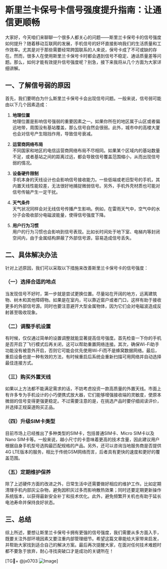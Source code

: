 # 斯里兰卡保号卡信号强度提升指南：让通信更顺畅

大家好，今天咱们来聊聊一个很多人都关心的问题——斯里兰卡保号卡的信号强度如何提升？随着移动互联网的发展，手机信号的好坏直接影响我们的生活质量和工作效率。尤其是对于那些需要经常跨国联系的人来说，保号卡成了不可或缺的存在。然而，很多人在使用斯里兰卡保号卡时都会遇到信号不稳定、通话质量差等问题。那么，如何才能有效提升信号强度呢？别急，接下来我将从几个方面为大家详细讲解。

## 一、了解信号弱的原因

首先，我们要明白为什么斯里兰卡保号卡会出现信号问题。一般来说，信号弱可能由以下几个因素造成：

1. **地理位置**  
   地理位置是影响信号强弱的重要因素之一。如果你所在的地区属于山区或者偏远地带，周围没有基站覆盖，那么信号自然会很弱。此外，城市中的高楼大厦也会对信号产生阻挡作用，导致信号衰减。

2. **运营商网络布局**  
   不同国家和地区的电信运营商网络布局不尽相同。如果某个区域内的基站数量不足，或者基站之间的距离过远，都会导致信号覆盖范围缩小，从而出现信号弱的情况。

3. **设备硬件限制**  
   手机本身的天线设计也会影响信号接收能力。一些低端或老旧型号的手机，其内置天线性能较差，无法很好地捕捉微弱信号。另外，手机外壳材质也可能对信号传输产生一定干扰。

4. **天气条件**  
   天气状况同样会对无线信号传播产生影响。例如，在雷雨天气中，空气中的水分子会吸收部分电磁波能量，使得信号强度下降。

5. **用户行为习惯**  
   用户的行为习惯也会影响到信号表现。比如长时间处于地下室、电梯内等封闭空间内，由于金属结构屏蔽了外部信号源，容易造成信号丢失。

## 二、具体解决办法

针对上述原因，我们可以采取以下措施来改善斯里兰卡保号卡的信号强度：

### （一）选择合适的地点

当发现信号不好时，第一步就是尝试更换位置。尽量站在开阔的地方，远离建筑物、树木和其他障碍物。如果是在室内，可以靠近窗户或者门口，这样有助于接收更多的外部信号源。同时也要注意避开大型金属物体，因为它们会对电磁波造成反射甚至吸收现象。

### （二）调整手机设置

有时候，仅仅通过简单的设置调整就能显著提高信号强度。首先检查一下你的手机是否开启了飞行模式后再关闭，这可以帮助重置网络连接。其次，确保Wi-Fi助手功能没有被意外开启，否则它可能会优先使用Wi-Fi而不是蜂窝数据网络。最后，重启设备也是一种有效的方法，有时候重启后系统会重新扫描可用网络并自动选择最佳连接方式。

### （三）购买外置天线

如果以上方法都不能满足需求的话，不妨考虑投资一款高质量的外置天线。市面上有许多专为手机设计的小巧便携式放大器，它们能够增强接收端的灵敏度，使原本微弱的信号变得更强更稳定。不过需要注意的是，在挑选产品时要仔细阅读评价，并选择正规渠道购买正品。

### （四）升级SIM卡类型

目前市场上已经推出了多种类型的SIM卡，包括普通SIM卡、Micro SIM卡以及Nano SIM卡等。一般来说，越小尺寸的卡意味着更高的技术含量，因此建议用户根据自身手机型号选购最匹配规格的产品。另外，还可以咨询当地服务商是否提供4G LTE版本的服务，相比于传统GSM网络而言，后者具有更快的速度和更好的覆盖范围。

### （五）定期维护保养

除了上述硬件方面的改进之外，日常生活中还需要做好相应的维护工作。比如定期清理手机内部灰尘杂物，避免因积灰过多而影响散热效果；同时还要定期更新操作系统版本，以获得最新安全补丁和技术优化。此外，避免频繁开关机也有助于延长电池寿命并保持良好状态。

## 三、总结

综上所述，要想让斯里兰卡保号卡拥有更强的信号强度，我们需要从多方面入手，既要关注外部环境因素又要注重内部管理细节。希望这篇文章能给大家带来启发，并帮助大家找到适合自己的解决方案。最后再次提醒大家，在面对任何技术难题时都不要急于放弃，耐心寻找突破口才是成功的关键所在！

[TG💪+ @jx0703 ![Image](https://github.com/user-attachments/assets/dbca1d08-cadb-493c-b0ec-ad6f7a83f270)]